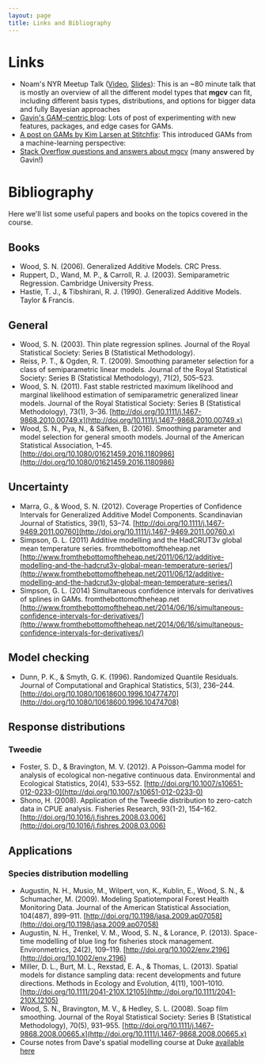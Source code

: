 ```yaml
---
layout: page
title: Links and Bibliography
---
```


# Links

-  Noam's NYR Meetup Talk ([Video](https://www.youtube.com/watch?v=q4_t8jXcQgc),
   [Slides](https://github.com/noamross/2017-11-14-noamross-gams-nyhackr/blob/master/2017-11-14-noamross-gams-nyhackr.pdf)):  This is an ~80 minute talk that is mostly an overview
   of all the different model types that **mgcv** can fit, including different
   basis types, distributions, and options for bigger data and fully Bayesian
   approaches
-  [Gavin's GAM-centric blog](https://www.fromthebottomoftheheap.net/): Lots of post of experimenting with new features,
   packages, and edge cases for GAMs.
-  [A post on GAMs by Kim Larsen at Stitchfix](https://multithreaded.stitchfix.com/blog/2015/07/30/gam/): This introduced GAMs from a
   machine-learning perspective: 
-  [Stack Overflow questions and answers about mgcv](https://stats.stackexchange.com/questions/tagged/mgcv) (many answered by Gavin!)

# Bibliography

Here we'll list some useful papers and books on the topics covered in the course.

## Books


- Wood, S. N. (2006). Generalized Additive Models. CRC Press.
- Ruppert, D., Wand, M. P., & Carroll, R. J. (2003). Semiparametric Regression. Cambridge University Press.
- Hastie, T. J., & Tibshirani, R. J. (1990). Generalized Additive Models. Taylor & Francis.


## General


- Wood, S. N. (2003). Thin plate regression splines. Journal of the Royal Statistical Society: Series B (Statistical Methodology).
- Reiss, P. T., & Ogden, R. T. (2009). Smoothing parameter selection for a class of semiparametric linear models. Journal of the Royal Statistical Society: Series B (Statistical Methodology), 71(2), 505–523.
- Wood, S. N. (2011). Fast stable restricted maximum likelihood and marginal likelihood estimation of semiparametric generalized linear models. Journal of the Royal Statistical Society: Series B (Statistical Methodology), 73(1), 3–36. [http://doi.org/10.1111/j.1467-9868.2010.00749.x](http://doi.org/10.1111/j.1467-9868.2010.00749.x)
- Wood, S. N., Pya, N., & Säfken, B. (2016). Smoothing parameter and model selection for general smooth models. Journal of the American Statistical Association, 1–45. [http://doi.org/10.1080/01621459.2016.1180986](http://doi.org/10.1080/01621459.2016.1180986)



## Uncertainty

- Marra, G., & Wood, S. N. (2012). Coverage Properties of Confidence Intervals for Generalized Additive Model Components. Scandinavian Journal of Statistics, 39(1), 53–74. [http://doi.org/10.1111/j.1467-9469.2011.00760](http://doi.org/10.1111/j.1467-9469.2011.00760.x)
- Simpson, G. L. (2011) Additive modelling and the HadCRUT3v global mean temperature series. fromthebottomoftheheap.net [http://www.fromthebottomoftheheap.net/2011/06/12/additive-modelling-and-the-hadcrut3v-global-mean-temperature-series/](http://www.fromthebottomoftheheap.net/2011/06/12/additive-modelling-and-the-hadcrut3v-global-mean-temperature-series/)
- Simpson, G. L. (2014) Simultaneous confidence intervals for derivatives of splines in GAMs. fromthebottomoftheheap.net [http://www.fromthebottomoftheheap.net/2014/06/16/simultaneous-confidence-intervals-for-derivatives/](http://www.fromthebottomoftheheap.net/2014/06/16/simultaneous-confidence-intervals-for-derivatives/)


## Model checking

- Dunn, P. K., & Smyth, G. K. (1996). Randomized Quantile Residuals. Journal of Computational and Graphical Statistics, 5(3), 236–244. [http://doi.org/10.1080/10618600.1996.10477470](http://doi.org/10.1080/10618600.1996.10474708)


## Response distributions

### Tweedie

- Foster, S. D., & Bravington, M. V. (2012). A Poisson–Gamma model for analysis of ecological non-negative continuous data. Environmental and Ecological Statistics, 20(4), 533–552. [http://doi.org/10.1007/s10651-012-0233-0](http://doi.org/10.1007/s10651-012-0233-0)
- Shono, H. (2008). Application of the Tweedie distribution to zero-catch data in CPUE analysis. Fisheries Research, 93(1-2), 154–162. [http://doi.org/10.1016/j.fishres.2008.03.006](http://doi.org/10.1016/j.fishres.2008.03.006)

## Applications


### Species distribution modelling

- Augustin, N. H., Musio, M., Wilpert, von, K., Kublin, E., Wood, S. N., & Schumacher, M. (2009). Modeling Spatiotemporal Forest Health Monitoring Data. Journal of the American Statistical Association, 104(487), 899–911. [http://doi.org/10.1198/jasa.2009.ap07058](http://doi.org/10.1198/jasa.2009.ap07058)
- Augustin, N. H., Trenkel, V. M., Wood, S. N., & Lorance, P. (2013). Space-time modelling of blue ling for fisheries stock management. Environmetrics, 24(2), 109–119. [http://doi.org/10.1002/env.2196](http://doi.org/10.1002/env.2196)
- Miller, D. L., Burt, M. L., Rexstad, E. A., & Thomas, L. (2013). Spatial models for distance sampling data: recent developments and future directions. Methods in Ecology and Evolution, 4(11), 1001–1010. [http://doi.org/10.1111/2041-210X.12105](http://doi.org/10.1111/2041-210X.12105)
- Wood, S. N., Bravington, M. V., & Hedley, S. L. (2008). Soap film smoothing. Journal of the Royal Statistical Society: Series B (Statistical Methodology), 70(5), 931–955. [http://doi.org/10.1111/j.1467-9868.2008.00665.x](http://doi.org/10.1111/j.1467-9868.2008.00665.x)
- Course notes from Dave's spatial modelling course at Duke [available here](http://distancesampling.org/workshops/duke-spatial-2015)


